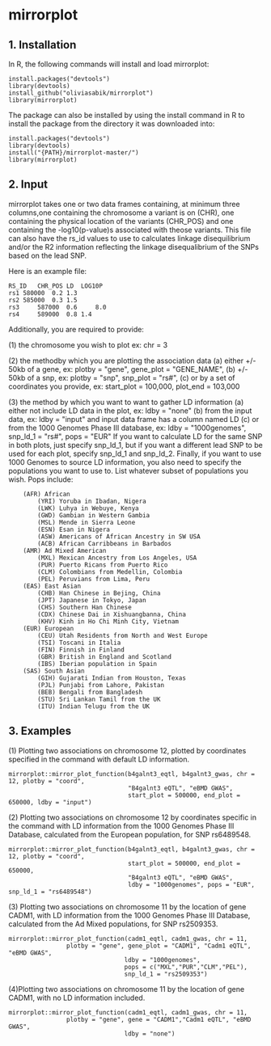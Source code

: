 # mirrorplot
## 1. Installation
In R, the following commands will install and load mirrorplot:
```
install.packages("devtools") 
library(devtools) 
install_github("oliviasabik/mirrorplot") 
library(mirrorplot)
```
The package can also be installed by using the install command in R to install the 
package from the directory it was downloaded into:
```
install.packages("devtools") 
library(devtools)
install("{PATH}/mirrorplot-master/")
library(mirrorplot)
```
## 2. Input
mirrorplot takes one or two data frames containing, at minimum
three columns,one containing the chromosome a variant is on (CHR), one 
containing the physical location of the variants (CHR_POS)
and one containing the -log10(p-value)s associated with theose variants.
This file can also have the rs_id values to use to calculates linkage disequilibrium
and/or the R2 information reflecting the linkage disequalibrium of the SNPs based on 
the lead SNP. 

Here is an example file:
``` 
RS_ID	CHR_POS	LD	LOG10P 
rs1	580000	0.2	1.3		
rs2	585000	0.3	1.5  
rs3 	587000 	0.6 	8.0
rs4 	589000	0.8	1.4
```
Additionally, you are required to provide:

(1) the chromosome you wish to plot ex: chr = 3

(2) the methodby which you are plotting the association data
	(a) either +/- 50kb of a gene, ex: plotby = "gene", gene_plot = "GENE_NAME", 
	(b) +/- 50kb of a snp, ex: plotby = "snp", snp_plot = "rs#",
	(c) or by a set of coordinates you provide, ex: start_plot = 100,000, plot_end = 103,000

(3) the method by which you want to want to gather LD information
	(a) either not include LD data in the plot, ex: ldby = "none"
	(b) from the input data, ex: ldby = "input" and input data frame has a column named LD
	(c) or from the 1000 Genomes Phase III database, ex: ldby = "1000genomes", snp_ld_1 = "rs#", pops = "EUR"
	If you want to calculate LD for the same SNP in both plots, just specify snp_ld_1, 
	but if you want a different lead SNP to be used for each plot, specify snp_ld_1 and snp_ld_2. 
	Finally, if you want to use 1000 Genomes to source LD information, you also need to specify 
	the populations you want to use to. List whatever subset of populations you wish. Pops include:
``` 
	(AFR) African
		(YRI) Yoruba in Ibadan, Nigera
		(LWK) Luhya in Webuye, Kenya
		(GWD) Gambian in Western Gambia
		(MSL) Mende in Sierra Leone
		(ESN) Esan in Nigera
		(ASW) Americans of African Ancestry in SW USA
		(ACB) African Carribbeans in Barbados
	(AMR) Ad Mixed American
		(MXL) Mexican Ancestry from Los Angeles, USA
		(PUR) Puerto Ricans from Puerto Rico
		(CLM) Colombians from Medellin, Colombia
		(PEL) Peruvians from Lima, Peru
	(EAS) East Asian
		(CHB) Han Chinese in Bejing, China
		(JPT) Japanese in Tokyo, Japan
		(CHS) Southern Han Chinese
		(CDX) Chinese Dai in Xishuangbanna, China
		(KHV) Kinh in Ho Chi Minh City, Vietnam
	(EUR) European
		(CEU) Utah Residents from North and West Europe
		(TSI) Toscani in Italia
		(FIN) Finnish in Finland
		(GBR) British in England and Scotland
		(IBS) Iberian population in Spain
	(SAS) South Asian
		(GIH) Gujarati Indian from Houston, Texas
		(PJL) Punjabi from Lahore, Pakistan
		(BEB) Bengali from Bangladesh
		(STU) Sri Lankan Tamil from the UK
		(ITU) Indian Telugu from the UK
``` 

## 3. Examples
(1) Plotting two associations on chromosome 12, plotted by coordinates specified in the command
with default LD information.
```
mirrorplot::mirror_plot_function(b4galnt3_eqtl, b4galnt3_gwas, chr = 12, plotby = "coord",
                                 "B4galnt3 eQTL", "eBMD GWAS", 
                                 start_plot = 500000, end_plot = 650000, ldby = "input")

```
(2) Plotting two associations on chromosome 12 by coordinates specific in the command
with LD information from the 1000 Genomes Phase III Database, calculated from the European
population, for SNP rs6489548. 
```
mirrorplot::mirror_plot_function(b4galnt3_eqtl, b4galnt3_gwas, chr = 12, plotby = "coord",
                                 start_plot = 500000, end_plot = 650000,
                                 "B4galnt3 eQTL", "eBMD GWAS",
                                 ldby = "1000genomes", pops = "EUR", snp_ld_1 = "rs6489548")
```
(3) Plotting two associations on chromosome 11 by the location of gene CADM1, with LD 
information from the 1000 Genomes Phase III Database, calculated from the Ad Mixed
populations, for SNP rs2509353.
```
mirrorplot::mirror_plot_function(cadm1_eqtl, cadm1_gwas, chr = 11, 
				plotby = "gene", gene_plot = "CADM1", "Cadm1 eQTL", "eBMD GWAS",
                                ldby = "1000genomes", 
                                pops = c("MXL","PUR","CLM","PEL"), 
                                snp_ld_1 = "rs2509353")

```
(4)Plotting two associations on chromosome 11 by the location of gene CADM1, with no 
LD information included. 
```
mirrorplot::mirror_plot_function(cadm1_eqtl, cadm1_gwas, chr = 11, 
				plotby = "gene", gene = "CADM1","Cadm1 eQTL", "eBMD GWAS",
                                ldby = "none")
```
